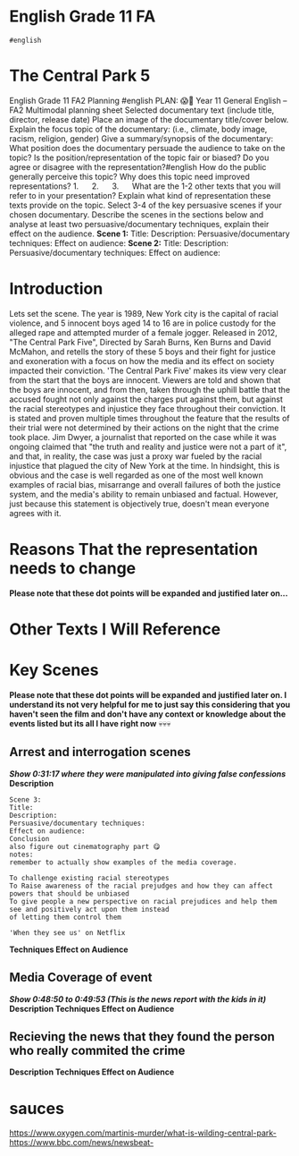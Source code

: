 # English Grade 11 FA

```
#english
```
# The Central Park 5

English Grade 11 FA2 Planning
#english
PLAN:
😱🤑
Year 11 General English – FA2 Multimodal planning sheet
Selected documentary text (include title, director, release date)
Place an image of the documentary title/cover below.
Explain the focus topic of the documentary: (i.e., climate, body image, racism, religion, gender)
Give a summary/synopsis of the documentary:
What position does the documentary persuade the audience to take on the topic?
Is the position/representation of the topic fair or biased?
Do you agree or disagree with the representation?#english
How do the public generally perceive this topic?
Why does this topic need improved representations?
1.     
2.     
3.     
What are the 1-2 other texts that you will refer to in your presentation?
Explain what kind of representation these texts provide on the topic.
Select 3-4 of the key persuasive scenes if your chosen documentary. Describe the scenes in the sections below and
analyse at least two persuasive/documentary techniques, explain their effect on the audience.
**Scene 1:**
Title:
Description:
Persuasive/documentary techniques:
Effect on audience:
**Scene 2:**
Title:
Description:
Persuasive/documentary techniques:
Effect on audience:

# Introduction

Lets set the scene. The year is 1989, New York city is the capital of racial violence, and 5 innocent boys aged 14 to 16
are in police custody for the alleged rape and attempted murder of a female jogger. Released in 2012, "The Central
Park Five", Directed by Sarah Burns, Ken Burns and David McMahon, and retells the story of these 5 boys and their
fight for justice and exoneration with a focus on how the media and its effect on society impacted their conviction.
'The Central Park Five' makes its view very clear from the start that the boys are innocent. Viewers are told and shown
that the boys are innocent, and from then, taken through the uphill battle that the accused fought not only against
the charges put against them, but against the racial stereotypes and injustice they face throughout their conviction. It
is stated and proven multiple times throughout the feature that the results of their trial were not determined by their
actions on the night that the crime took place. Jim Dwyer, a journalist that reported on the case while it was ongoing
claimed that "the truth and reality and justice were not a part of it", and that, in reality, the case was just a proxy war
fueled by the racial injustice that plagued the city of New York at the time.
In hindsight, this is obvious and the case is well regarded as one of the most well known examples of racial bias,
misarrange and overall failures of both the justice system, and the media's ability to remain unbiased and factual.
However, just because this statement is objectively true, doesn't mean everyone agrees with it.

# Reasons That the representation needs to change

**Please note that these dot points will be expanded and justified later on...**

# Other Texts I Will Reference

# Key Scenes

**Please note that these dot points will be expanded and justified later on.
I understand its not very helpful for me to just say this considering that you haven't seen the film and don't have any context or
knowledge about the events listed but its all I have right now** 💀💀💀

## Arrest and interrogation scenes

**_Show 0:31:17 where they were manipulated into giving false confessions_**
**Description**

```
Scene 3:
Title:
Description:
Persuasive/documentary techniques:
Effect on audience:
Conclusion
also figure out cinematography part 😋
notes:
remember to actually show examples of the media coverage.
```
```
To challenge existing racial stereotypes
To Raise awareness of the racial prejudges and how they can affect powers that should be unbiased
To give people a new perspective on racial prejudices and help them see and positively act upon them instead
of letting them control them
```
```
'When they see us' on Netflix
```

**Techniques
Effect on Audience**

## Media Coverage of event

**_Show 0:48:50 to 0:49:53 (This is the news report with the kids in it)_**
**Description
Techniques
Effect on Audience**

## Recieving the news that they found the person who really commited the crime

**Description
Techniques
Effect on Audience**

# sauces

https://www.oxygen.com/martinis-murder/what-is-wilding-central-park-
https://www.bbc.com/news/newsbeat-


